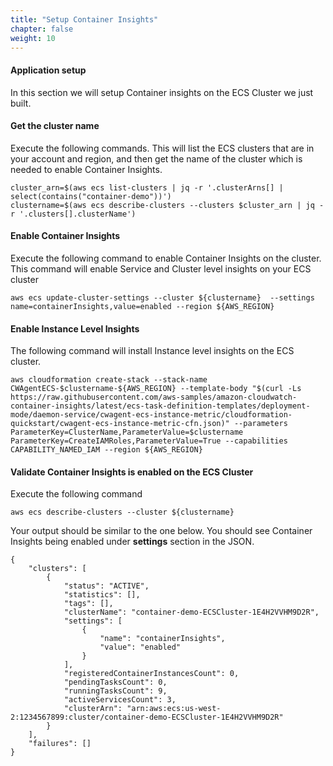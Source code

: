 ```yaml
---
title: "Setup Container Insights"
chapter: false
weight: 10
---
```


#### Application setup

In this section we will setup Container insights on the ECS Cluster we just built.

#### Get the cluster name

Execute the following commands. This will list the ECS clusters that are in your account and region, and then get the name of the cluster which is needed to enable Container Insights.

```
cluster_arn=$(aws ecs list-clusters | jq -r '.clusterArns[] | select(contains("container-demo"))')
clustername=$(aws ecs describe-clusters --clusters $cluster_arn | jq -r '.clusters[].clusterName')
```

#### Enable Container Insights 
Execute the following command to enable Container Insights on the cluster. This command will enable Service and Cluster level insights on your ECS cluster

```
aws ecs update-cluster-settings --cluster ${clustername}  --settings name=containerInsights,value=enabled --region ${AWS_REGION}
```

#### Enable Instance Level Insights
The following command will install Instance level insights on the ECS cluster.

```
aws cloudformation create-stack --stack-name CWAgentECS-$clustername-${AWS_REGION} --template-body "$(curl -Ls https://raw.githubusercontent.com/aws-samples/amazon-cloudwatch-container-insights/latest/ecs-task-definition-templates/deployment-mode/daemon-service/cwagent-ecs-instance-metric/cloudformation-quickstart/cwagent-ecs-instance-metric-cfn.json)" --parameters ParameterKey=ClusterName,ParameterValue=$clustername ParameterKey=CreateIAMRoles,ParameterValue=True --capabilities CAPABILITY_NAMED_IAM --region ${AWS_REGION}
```
#### Validate Container Insights is enabled on the ECS Cluster

Execute the following command

```
aws ecs describe-clusters --cluster ${clustername}
```
Your output should be similar to the one below. You should see Container Insights being enabled under **settings** section in the JSON.

```
{
    "clusters": [
        {
            "status": "ACTIVE", 
            "statistics": [], 
            "tags": [], 
            "clusterName": "container-demo-ECSCluster-1E4H2VVHM9D2R", 
            "settings": [
                {
                    "name": "containerInsights", 
                    "value": "enabled"
                }
            ], 
            "registeredContainerInstancesCount": 0, 
            "pendingTasksCount": 0, 
            "runningTasksCount": 9, 
            "activeServicesCount": 3, 
            "clusterArn": "arn:aws:ecs:us-west-2:1234567899:cluster/container-demo-ECSCluster-1E4H2VVHM9D2R"
        }
    ], 
    "failures": []
}
```
